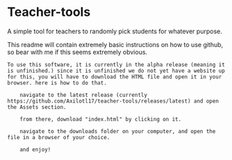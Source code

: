 # Teacher-tools
A simple tool for teachers to randomly pick students for whatever purpose.

This readme will contain extremely basic instructions on how to use github, so bear with me if this seems extremely obvious. 
    
    To use this software, it is currently in the alpha release (meaning it is unfinished.) since it is unfinished we do not yet have a website up for this, you will have to download the HTML file and open it in your browser. here is how to do that.

        navigate to the latest release (currently https://github.com/Axilotl17/teacher-tools/releases/latest) and open the Assets section.

        from there, download "index.html" by clicking on it. 

        navigate to the downloads folder on your computer, and open the file in a browser of your choice.

        and enjoy!
 
